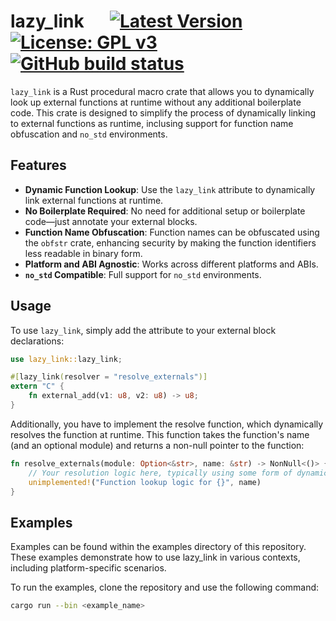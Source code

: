 # lazy_link &emsp; [![Latest Version]][crates.io] [![License: GPL v3]](./LICENSE) [![GitHub build status]][actions]

[License: GPL v3]: https://img.shields.io/badge/License-GPLv3-blue.svg
[Latest Version]: https://img.shields.io/crates/v/lazy_link.svg
[crates.io]: https://crates.io/crates/lazy_link
[GitHub build status]: https://github.com/WolverinDEV/lazy-link/workflows/Rust/badge.svg?branch=master
[actions]: https://github.com/WolverinDEV/lazy-link/actions?query=workflow%3ARust

`lazy_link` is a Rust procedural macro crate that allows you to dynamically look up external functions at runtime without any additional boilerplate code.
This crate is designed to simplify the process of dynamically linking to external functions as runtime, inclusing support for function name obfuscation and `no_std` environments.

## Features

- **Dynamic Function Lookup**: Use the `lazy_link` attribute to dynamically link external functions at runtime.
- **No Boilerplate Required**: No need for additional setup or boilerplate code—just annotate your external blocks.
- **Function Name Obfuscation**: Function names can be obfuscated using the `obfstr` crate, enhancing security by making the function identifiers less readable in binary form.
- **Platform and ABI Agnostic**: Works across different platforms and ABIs.
- **`no_std` Compatible**: Full support for `no_std` environments.

## Usage
To use `lazy_link`, simply add the attribute to your external block declarations:
```rust
use lazy_link::lazy_link;

#[lazy_link(resolver = "resolve_externals")]
extern "C" {
    fn external_add(v1: u8, v2: u8) -> u8;
}
```

Additionally, you have to implement the resolve function, which dynamically resolves the function at runtime. This function takes the function's name (and an optional module) and returns a non-null pointer to the function:
```rust
fn resolve_externals(module: Option<&str>, name: &str) -> NonNull<()> {
    // Your resolution logic here, typically using some form of dynamic lookup.
    unimplemented!("Function lookup logic for {}", name)
}
```
  
## Examples
Examples can be found within the examples directory of this repository. These examples demonstrate how to use lazy_link in various contexts, including platform-specific scenarios.

To run the examples, clone the repository and use the following command:
```bash
cargo run --bin <example_name>
```
